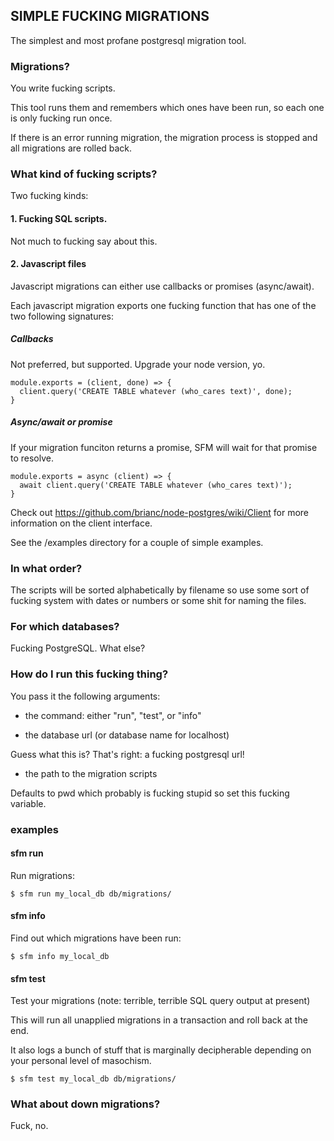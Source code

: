 ## SIMPLE FUCKING MIGRATIONS

The simplest and most profane postgresql migration tool.

### Migrations?

You write fucking scripts.

This tool runs them and remembers which ones have been run, so each one is only fucking run once.

If there is an error running migration, the migration process is stopped and all migrations are rolled back.

### What kind of fucking scripts?

Two fucking kinds:

#### 1. Fucking SQL scripts.

Not much to fucking say about this. 

#### 2. Javascript files

Javascript migrations can either use callbacks or promises (async/await).

Each javascript migration exports one fucking function that has one of the two following signatures:

##### Callbacks

Not preferred, but supported. Upgrade your node version, yo.

```
module.exports = (client, done) => {
  client.query('CREATE TABLE whatever (who_cares text)', done);
}
```

##### Async/await or promise

If your migration funciton returns a promise, SFM will wait for that promise to resolve.
```
module.exports = async (client) => {
  await client.query('CREATE TABLE whatever (who_cares text)');
}
```

Check out https://github.com/brianc/node-postgres/wiki/Client for more information on the client interface.

See the /examples directory for a couple of simple examples.

### In what order?

The scripts will be sorted alphabetically by filename so use some sort of fucking system with dates or numbers or some shit for naming the files.

### For which databases?

Fucking PostgreSQL. What else?

### How do I run this fucking thing?

You pass it the following arguments:

- the command: either "run", "test", or "info"

- the database url (or database name for localhost)

Guess what this is? That's right: a fucking postgresql url!

- the path to the migration scripts

Defaults to pwd which probably is fucking stupid so set this fucking variable.

### examples

#### sfm run

Run migrations:
```
$ sfm run my_local_db db/migrations/
```

#### sfm info

Find out which migrations have been run:
```
$ sfm info my_local_db
```

#### sfm test

Test your migrations (note: terrible, terrible SQL query output at present)

This will run all unapplied migrations in a transaction and roll back at the end.

It also logs a bunch of stuff that is marginally decipherable depending on your personal level of masochism.

```
$ sfm test my_local_db db/migrations/
```

### What about down migrations?
Fuck, no.
